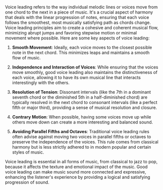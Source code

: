 Voice leading refers to the way individual melodic lines or voices move from one chord to the next in a piece of music. It's a crucial aspect of harmony that deals with the linear progression of notes, ensuring that each voice follows the smoothest, most musically satisfying path as chords change. Voice leading principles aim to create a cohesive and coherent musical flow, minimizing abrupt jumps and favoring stepwise motion or minimal movement where possible. Here are some key aspects of voice leading:

1. **Smooth Movement**: Ideally, each voice moves to the closest possible note in the next chord. This minimizes leaps and maintains a smooth flow of music.

2. **Independence and Interaction of Voices**: While ensuring that the voices move smoothly, good voice leading also maintains the distinctiveness of each voice, allowing it to have its own musical line that interacts interestingly with the others.

3. **Resolution of Tension**: Dissonant intervals (like the 7th in a dominant seventh chord or the diminished 5th in a half-diminished chord) are typically resolved in the next chord to consonant intervals (like a perfect fifth or major third), providing a sense of musical resolution and closure.

4. **Contrary Motion**: When possible, having some voices move up while others move down can create a more interesting and balanced sound.

5. **Avoiding Parallel Fifths and Octaves**: Traditional voice leading rules often advise against moving two voices in parallel fifths or octaves to preserve the independence of the voices. This rule comes from classical harmony but is less strictly adhered to in modern popular and certain styles of music.

Voice leading is essential in all forms of music, from classical to jazz to pop, because it affects the texture and emotional impact of the music. Good voice leading can make music sound more connected and expressive, enhancing the listener's experience by providing a logical and satisfying progression of sound.